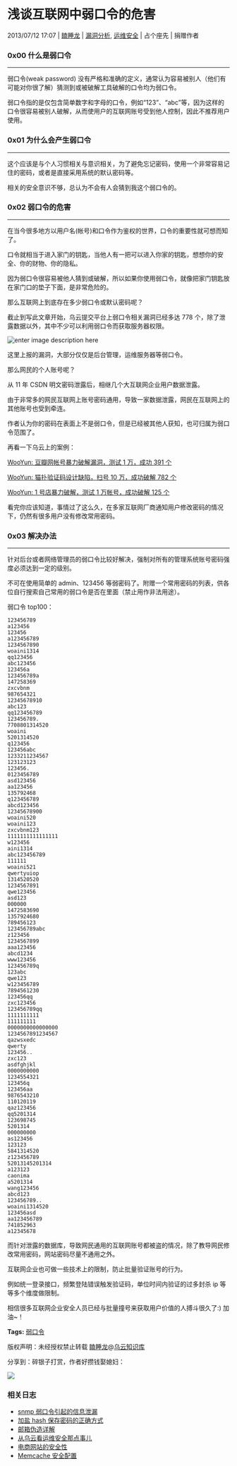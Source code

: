 # 浅谈互联网中弱口令的危害

2013/07/12 17:07 | [瞌睡龙](http://drops.wooyun.org/author/瞌睡龙 "由 瞌睡龙 发布") | [漏洞分析](http://drops.wooyun.org/category/papers "查看 漏洞分析 中的全部文章"), [运维安全](http://drops.wooyun.org/category/%e8%bf%90%e7%bb%b4%e5%ae%89%e5%85%a8 "查看 运维安全 中的全部文章") | 占个座先 | 捐赠作者

### 0x00 什么是弱口令

* * *

弱口令(weak password) 没有严格和准确的定义，通常认为容易被别人（他们有可能对你很了解）猜测到或被破解工具破解的口令均为弱口令。

弱口令指的是仅包含简单数字和字母的口令，例如“123”、“abc”等，因为这样的口令很容易被别人破解，从而使用户的互联网账号受到他人控制，因此不推荐用户使用。

### 0x01 为什么会产生弱口令

* * *

这个应该是与个人习惯相关与意识相关，为了避免忘记密码，使用一个非常容易记住的密码，或者是直接采用系统的默认密码等。

相关的安全意识不够，总认为不会有人会猜到我这个弱口令的。

### 0x02 弱口令的危害

* * *

在当今很多地方以用户名(帐号)和口令作为鉴权的世界，口令的重要性就可想而知了。

口令就相当于进入家门的钥匙，当他人有一把可以进入你家的钥匙，想想你的安全、你的财物、你的隐私。

因为弱口令很容易被他人猜到或破解，所以如果你使用弱口令，就像把家门钥匙放在家门口的垫子下面，是非常危险的。

那么互联网上到底存在多少弱口令或默认密码呢？

截止到写此文章开始，乌云提交平台上弱口令相关漏洞已经多达 778 个，除了泄露数据以外，其中不少可以利用弱口令而获取服务器权限。

![enter image description here](img/img1_u88_jpg.jpg)

这里上报的漏洞，大部分仅仅是后台管理，运维服务器等弱口令。

那么网民的个人账号呢？

从 11 年 CSDN 明文密码泄露后，相继几个大互联网企业用户数据泄露。

由于非常多的网民互联网上账号密码通用，导致一家数据泄露，网民在互联网上的其他账号也受到牵连。

作者认为你的密码在表面上不是弱口令，但是已经被其他人获知，也可归属为弱口令范围了。

再看一下乌云上的案例：

[WooYun: 豆瓣网帐号暴力破解漏洞，测试 1 万，成功 391 个](http://www.wooyun.org/bugs/wooyun-2012-014427)

[WooYun: 猫扑验证码设计缺陷，扫号 10 万，成功破解 782 个](http://www.wooyun.org/bugs/wooyun-2012-014224)

[WooYun: 1 号店暴力破解，测试 1 万帐号，成功破解 125 个](http://www.wooyun.org/bugs/wooyun-2012-014186)

看完你应该知道，事情过了这么久，在多家互联网厂商通知用户修改密码的情况下，仍然有很多用户没有修改常用密码。

### 0x03 解决办法

* * *

针对后台或者网络管理员的弱口令比较好解决，强制对所有的管理系统账号密码强度必须达到一定的级别。

不可在使用简单的 admin、123456 等弱密码了。附赠一个常用密码的列表，供各位自行搜索自己常用的弱口令是否在里面（禁止用作非法用途）。

弱口令 top100：

```
123456789
a123456
123456
a123456789
1234567890
woaini1314
qq123456
abc123456
123456a
123456789a
147258369
zxcvbnm
987654321
12345678910
abc123
qq123456789
123456789.
7708801314520
woaini
5201314520
q123456
123456abc
1233211234567
123123123
123456.
0123456789
asd123456
aa123456
135792468
q123456789
abcd123456
12345678900
woaini520
woaini123
zxcvbnm123
1111111111111111
w123456
aini1314
abc123456789
111111
woaini521
qwertyuiop
1314520520
1234567891
qwe123456
asd123
000000
1472583690
1357924680
789456123
123456789abc
z123456
1234567899
aaa123456
abcd1234
www123456
123456789q
123abc
qwe123
w123456789
7894561230
123456qq
zxc123456
123456789qq
1111111111
111111111
0000000000000000
1234567891234567
qazwsxedc
qwerty
123456..
zxc123
asdfghjkl
0000000000
1234554321
123456q
123456aa
9876543210
110120119
qaz123456
qq5201314
123698745
5201314
000000000
as123456
123123
5841314520
z123456789
52013145201314
a123123
caonima
a5201314
wang123456
abcd123
123456789..
woaini1314520
123456asd
aa123456789
741852963
a12345678 
```

而针对泄露的数据库，导致网民通用的互联网账号都被盗的情况，除了教导网民修改常用密码，网站密码尽量不通用之外。

互联网企业也可做一些技术上的限制，防止批量验证账号的行为。

例如统一登录接口，频繁登陆错误触发验证码，单位时间内验证的过多封杀 ip 等等多个维度做限制。

相信很多互联网企业安全人员已经与批量撞号来获取用户价值的人搏斗很久了:) 加油~！

**Tags:** [弱口令](http://drops.wooyun.org/tag/%e5%bc%b1%e5%8f%a3%e4%bb%a4)

版权声明：未经授权禁止转载 [瞌睡龙](http://drops.wooyun.org/author/瞌睡龙 "由 瞌睡龙 发布")@[乌云知识库](http://drops.wooyun.org)

分享到：碎银子打赏，作者好攒钱娶媳妇：

![](img/img5_u108_png.jpg)

### 相关日志

*   [snmp 弱口令引起的信息泄漏](http://drops.wooyun.org/tips/409)
*   [加盐 hash 保存密码的正确方式](http://drops.wooyun.org/papers/1066)
*   [邮箱伪造详解](http://drops.wooyun.org/papers/534)
*   [从乌云看运维安全那点事儿](http://drops.wooyun.org/papers/410)
*   [电商网站的安全性](http://drops.wooyun.org/papers/741)
*   [Memcache 安全配置](http://drops.wooyun.org/papers/865)